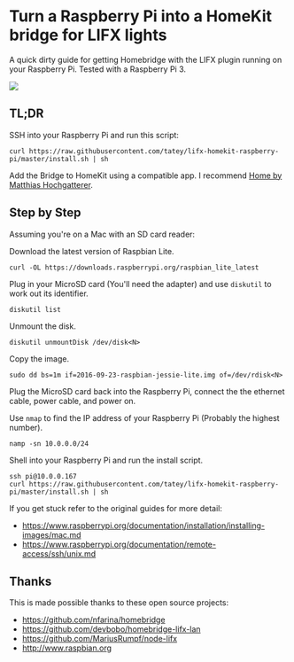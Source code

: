 # Turn a Raspberry Pi into a HomeKit bridge for LIFX lights

A quick dirty guide for getting Homebridge with the LIFX plugin running on your
Raspberry Pi. Tested with a Raspberry Pi 3.

![](https://cloud.githubusercontent.com/assets/19860/19024783/325cefb6-894f-11e6-87e5-634e6a8bffad.jpg)

## TL;DR

SSH into your Raspberry Pi and run this script:

    curl https://raw.githubusercontent.com/tatey/lifx-homekit-raspberry-pi/master/install.sh | sh

Add the Bridge to HomeKit using a compatible app. I recommend [Home by Matthias
Hochgatterer](https://itunes.apple.com/app/id995994352).

## Step by Step

Assuming you're on a Mac with an SD card reader:

Download the latest version of Raspbian Lite.

    curl -OL https://downloads.raspberrypi.org/raspbian_lite_latest

Plug in your MicroSD card (You'll need the adapter) and use `diskutil` to work
out its identifier.

    diskutil list

Unmount the disk.

    diskutil unmountDisk /dev/disk<N>

Copy the image.

    sudo dd bs=1m if=2016-09-23-raspbian-jessie-lite.img of=/dev/rdisk<N>

Plug the MicroSD card back into the Raspberry Pi, connect the the ethernet
cable, power cable, and power on.

Use `nmap` to find the IP address of your Raspberry Pi (Probably the highest
number).

    namp -sn 10.0.0.0/24

Shell into your Raspberry Pi and run the install script.

    ssh pi@10.0.0.167
    curl https://raw.githubusercontent.com/tatey/lifx-homekit-raspberry-pi/master/install.sh | sh

If you get stuck refer to the original guides for more detail:

* https://www.raspberrypi.org/documentation/installation/installing-images/mac.md
* https://www.raspberrypi.org/documentation/remote-access/ssh/unix.md

## Thanks

This is made possible thanks to these open source projects:

* https://github.com/nfarina/homebridge
* https://github.com/devbobo/homebridge-lifx-lan
* https://github.com/MariusRumpf/node-lifx
* http://www.raspbian.org
